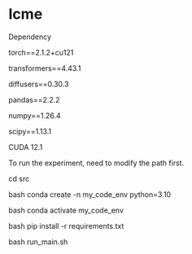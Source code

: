 # Icme

Dependency

torch==2.1.2+cu121

transformers==4.43.1

diffusers==0.30.3

pandas==2.2.2

numpy==1.26.4

scipy==1.13.1

CUDA 12.1


To run the experiment, need to modify the path first.

cd src

bash conda create -n my_code_env python=3.10

bash conda activate my_code_env

bash pip install -r requirements.txt

bash run_main.sh

